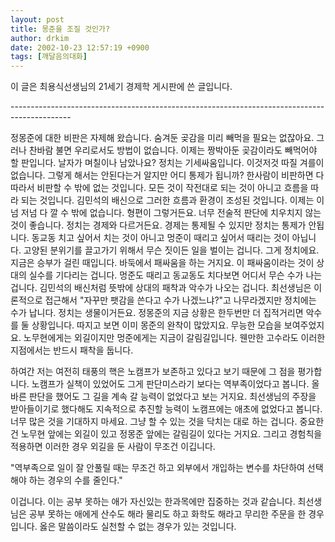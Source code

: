 ```yaml
---
layout: post
title: 몽준을 조질 것인가?
author: drkim
date: 2002-10-23 12:57:19 +0900
tags: [깨달음의대화]
---
```

이 글은 최용식선생님의 21세기 경제학 게시판에 쓴 글입니다.
  
\---\---\---\---\---\---\---\---\---\---\---\---\---\---\---\---\---\---\---\---\---\---\---\---\---\---\---\---\---\---\---
  
정몽준에 대한 비판은 자제해 왔습니다. 숨겨둔 곶감을 미리 빼먹을 필요는 없잖아요. 그러나 찬바람 불면 우리로서도 방법이 없습니다. 이제는 짱박아둔 곶감이라도 빼먹어야 할 판입니다. 날자가 며칠이나 남았나요? 정치는 기세싸움입니다. 이것저것 따질 겨를이 없습니다. 그렇게 해서는 안된다는거 알지만 어디 통제가 됩니까? 한사람이 비판하면 다 따라서 비판할 수 밖에 없는 것입니다. 모든 것이 작전대로 되는 것이 아니고 흐름을 따라 되는 것입니다. 김민석의 배신으로 그러한 흐름과 환경이 조성된 것입니다. 이제는 이넘 저넘 다 깔 수 밖에 없습니다. 형편이 그렇거든요. 너무 전술적 판단에 치우치지 않는 것이 좋습니다. 정치는 경제와 다르거든요. 경제는 통제될 수 있지만 정치는 통제가 안됩니다. 동교동 치고 싶어서 치는 것이 아니고 멍준이 때리고 싶어서 때리는 것이 아닙니다. 고양된 분위기를 끌고가기 위해서 무슨 짓이든 일을 벌이는 겁니다. 그게 정치에요. 지금은 승부가 걸린 때입니다. 바둑에서 패싸움을 하는 거지요. 이 패싸움이라는 것이 상대의 실수를 기다리는 겁니다. 멍준도 때리고 동교동도 치다보면 어디서 무슨 수가 나는 겁니다. 김민석의 배신처럼 뜻밖에 상대의 패착과 악수가 나오는 겁니다. 최선생님은 이론적으로 접근해서 "자꾸만 팻감을 쓴다고 수가 나겠느냐?"고 나무라겠지만 정치에는 수가 납니다. 정치는 생물이거든요. 정몽준의 지금 상황은 한두번만 더 집적거리면 악수를 둘 상황입니다. 따지고 보면 이미 몽준의 완착이 많았지요. 무능한 모습을 보여주었지요. 노무현에게는 외길이지만 멍준에게는 지금이 갈림길입니다. 웬만한 고수라도 이러한 지점에서는 반드시 패착을 둡니다.
  

  
하여간 저는 여전히 태풍의 핵은 노캠프가 보존하고 있다고 보기 때문에 그 점을 평가합니다. 노캠프가 실책이 있었어도 그게 판단미스라기 보다는 역부족이었다고 봅니다. 올바른 판단을 했어도 그 길을 계속 갈 능력이 없었다고 보는 거지요. 최선생님의 주장을 받아들이기로 했다해도 지속적으로 추진할 능력이 노캠프에는 애초에 없었다고 봅니다. 너무 많은 것을 기대하지 마세요. 그냥 할 수 있는 것을 닥치는 대로 하는 겁니다. 중요한건 노무현 앞에는 외길이 있고 정몽준 앞에는 갈림길이 있다는 거지요. 그리고 경험칙을 적용하면 이러한 경우 외길을 둔 사람이 무조건 이깁니다.
  

  
"역부족으로 일이 잘 안풀릴 때는 무조건 하고 외부에서 개입하는 변수를 차단하여 선택해야 하는 경우의 수를 줄인다."
  

  
이겁니다. 이는 공부 못하는 애가 자신있는 한과목에만 집중하는 것과 같습니다. 최선생님은 공부 못하는 애에게 산수도 해라 물리도 하고 화학도 해라고 무리한 주문을 한 경우입니다. 옳은 말씀이라도 실천할 수 없는 경우가 있는 것입니다.